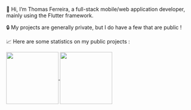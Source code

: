 👋 Hi, I’m Thomas Ferreira, a full-stack mobile/web application developer, mainly using the Flutter framework.

🔒 My projects are generally private, but I do have a few that are public !

📈 Here are some statistics on my public projects : 
<p>
  <a href="https://github.com/anuraghazra/github-readme-stats">
  <img height=140 align="center" src="https://github-readme-stats.vercel.app/api/top-langs/?username=ThomasDevApps&layout=compact&title_color=00FFFF&text_color=00FFFF&icon_color=5F9EC7&border_color=00FFFF&bg_color=14141a&show_icons=true" />
</a>
<a href="https://github.com/anuraghazra/github-readme-stats">
  <img height=140 align="center" src="https://github-readme-stats.vercel.app/api?username=ThomasDevApps&layout=compact&title_color=00FFFF&text_color=FFFFFF&icon_color=5F9EC7&border_color=00FFFF&bg_color=14141a&show_icons=true&rank_icon=github&custom_title=Stats&hide=reviews,issues,stars&width=200" />
</a>
</p>

<!---
ThomasDevApps/ThomasDevApps is a ✨ special ✨ repository because its `README.md` (this file) appears on your GitHub profile.
You can click the Preview link to take a look at your changes.
--->
